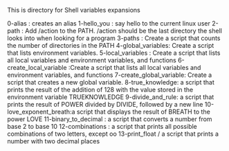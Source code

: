 This is directory for Shell variables expansions

0-alias : creates an alias
1-hello_you : say hello to the current linux user
2-path : Add /action to the PATH. /action should be the last directory the shell looks into when looking for a program
3-paths : Create a script that counts the number of directories in the PATH
4-global_variables: Create a script that lists environment variables.
5-local_variables : Create a script that lists all local variables and environment variables, and functions
6-create_local_variable :Create a script that lists all local variables and environment variables, and functions
7-create_global_variable: Create a script that creates a new global variable.
8-true_knowledge: a script that prints the result of the addition of 128 with the value stored in the environment variable TRUEKNOWLEDGE
9-divide_and_rule: a script that  prints the result of POWER divided by DIVIDE, followed by a new line
10-love_exponent_breath:a script that displays the result of BREATH to the power LOVE
11-binary_to_decimal : a script that converts a number from base 2 to base 10
12-combinations : a script that prints all possible combinations of two letters, except oo
13-print_float /  a script that prints a number with two decimal places
